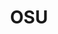 ---
title: OSU
crosslinks:
- osugame
- osutickets
- place
- news
- cscareerquestions
- Frugal_Jerk
- Serendipity
- clevelandcavs
- personalfinance
- firstworldanarchists
- uCinci
- PennStateUniversity
- resumes
- videos
- AskReddit
- SuggestALaptop
- ProjectSolstice
- ucinci
- TheB1G
---